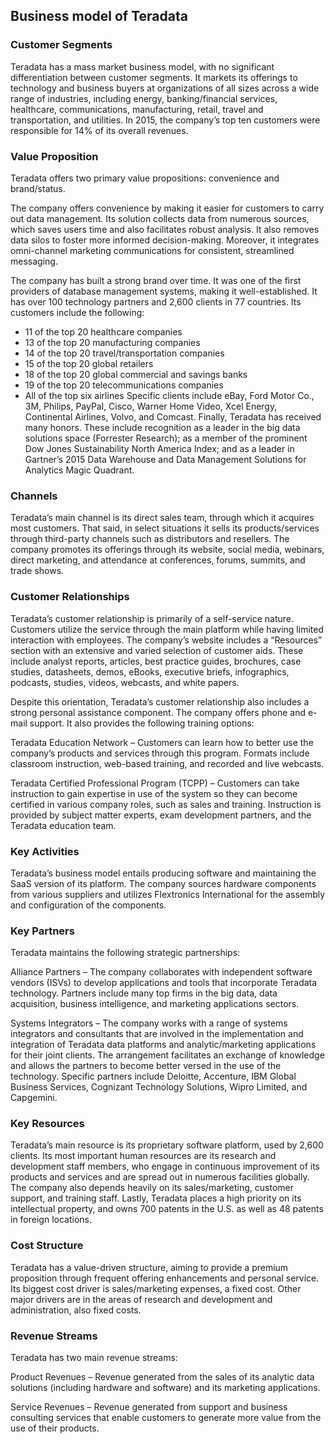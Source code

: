 Business model of Teradata
--------------------------

 ### Customer Segments

 Teradata has a mass market business model, with no significant differentiation between customer segments. It markets its offerings to technology and business buyers at organizations of all sizes across a wide range of industries, including energy, banking/financial services, healthcare, communications, manufacturing, retail, travel and transportation, and utilities. In 2015, the company’s top ten customers were responsible for 14% of its overall revenues.

 ### Value Proposition

 Teradata offers two primary value propositions: convenience and brand/status.

 The company offers convenience by making it easier for customers to carry out data management. Its solution collects data from numerous sources, which saves users time and also facilitates robust analysis. It also removes data silos to foster more informed decision-making. Moreover, it integrates omni-channel marketing communications for consistent, streamlined messaging.

 The company has built a strong brand over time. It was one of the first providers of database management systems, making it well-established. It has over 100 technology partners and 2,600 clients in 77 countries. Its customers include the following:

  * 11 of the top 20 healthcare companies
 * 13 of the top 20 manufacturing companies
 * 14 of the top 20 travel/transportation companies
 * 15 of the top 20 global retailers
 * 18 of the top 20 global commercial and savings banks
 * 19 of the top 20 telecommunications companies
 * All of the top six airlines
  Specific clients include eBay, Ford Motor Co., 3M, Philips, PayPal, Cisco, Warner Home Video, Xcel Energy, Continental Airlines, Volvo, and Comcast. Finally, Teradata has received many honors. These include recognition as a leader in the big data solutions space (Forrester Research); as a member of the prominent Dow Jones Sustainability North America Index; and as a leader in Gartner’s 2015 Data Warehouse and Data Management Solutions for Analytics Magic Quadrant.

 ### Channels

 Teradata’s main channel is its direct sales team, through which it acquires most customers. That said, in select situations it sells its products/services through third-party channels such as distributors and resellers. The company promotes its offerings through its website, social media, webinars, direct marketing, and attendance at conferences, forums, summits, and trade shows.

 ### Customer Relationships

 Teradata’s customer relationship is primarily of a self-service nature. Customers utilize the service through the main platform while having limited interaction with employees. The company’s website includes a “Resources” section with an extensive and varied selection of customer aids. These include analyst reports, articles, best practice guides, brochures, case studies, datasheets, demos, eBooks, executive briefs, infographics, podcasts, studies, videos, webcasts, and white papers.

 Despite this orientation, Teradata’s customer relationship also includes a strong personal assistance component. The company offers phone and e-mail support. It also provides the following training options:

 Teradata Education Network – Customers can learn how to better use the company’s products and services through this program. Formats include classroom instruction, web-based training, and recorded and live webcasts.

 Teradata Certified Professional Program (TCPP) – Customers can take instruction to gain expertise in use of the system so they can become certified in various company roles, such as sales and training. Instruction is provided by subject matter experts, exam development partners, and the Teradata education team.

 ### Key Activities

 Teradata’s business model entails producing software and maintaining the SaaS version of its platform. The company sources hardware components from various suppliers and utilizes Flextronics International for the assembly and configuration of the components.

 ### Key Partners

 Teradata maintains the following strategic partnerships:

 Alliance Partners – The company collaborates with independent software vendors (ISVs) to develop applications and tools that incorporate Teradata technology. Partners include many top firms in the big data, data acquisition, business intelligence, and marketing applications sectors.

 Systems Integrators – The company works with a range of systems integrators and consultants that are involved in the implementation and integration of Teradata data platforms and analytic/marketing applications for their joint clients. The arrangement facilitates an exchange of knowledge and allows the partners to become better versed in the use of the technology. Specific partners include Deloitte, Accenture, IBM Global Business Services, Cognizant Technology Solutions, Wipro Limited, and Capgemini.

 ### Key Resources

 Teradata’s main resource is its proprietary software platform, used by 2,600 clients. Its most important human resources are its research and development staff members, who engage in continuous improvement of its products and services and are spread out in numerous facilities globally. The company also depends heavily on its sales/marketing, customer support, and training staff. Lastly, Teradata places a high priority on its intellectual property, and owns 700 patents in the U.S. as well as 48 patents in foreign locations.

 ### Cost Structure

 Teradata has a value-driven structure, aiming to provide a premium proposition through frequent offering enhancements and personal service. Its biggest cost driver is sales/marketing expenses, a fixed cost. Other major drivers are in the areas of research and development and administration, also fixed costs.

 ### Revenue Streams

 Teradata has two main revenue streams:

 Product Revenues – Revenue generated from the sales of its analytic data solutions (including hardware and software) and its marketing applications.

 Service Revenues – Revenue generated from support and business consulting services that enable customers to generate more value from the use of their products.